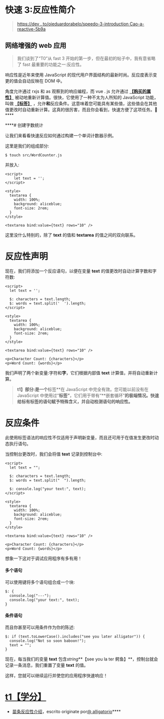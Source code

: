 # 快速 3:反应性简介

> [https://dev . to/oieduardorabelo/speedo-3-introduction Cao-a-reactive-5b9a](https://dev.to/oieduardorabelo/svelte-3-introducao-a-reatividade-5b9a)

## [](#aplicativos-web-aprimorados-ciberneticamente)网络增强的 web 应用

> 我们谈到了“T0”从 fast 3 开始的第一步，但在最初的帖子中，我有意省略了 fast 最重要的功能之一:反应性。

响应性是近年来使用 JavaScript 的现代用户界面结构的最新时尚。反应度表示变更的值会自动反映在 DOM 中。

角度允许通过 rxjs 和 as 观察到的响应编程，而 vue . js 允许通过 [**【购买的属性】**](https://alligator.io/vuejs/computed-properties) 被动地重新计算值。很快，它使用了一种不太为人所知的 JavaScript 功能，叫做 [**【标签】**](https://developer.mozilla.org/en-US/docs/Web/JavaScript/Reference/Statements/label) ，允许**和**反应条件。这意味着您可能具有某些值，这些值会在其他值更改时自动重新计算。这真的很厉害，而且你会看到，快速方便了这项任务。🥧****

 ****# [](#criando-um-contador-de-palavras)创建字数统计

让我们来看看快速反应如何通过构建一个单词计数器示例。

这里是我们的组成部分:

```
$ touch src/WordCounter.js 
```

并放入:

```
<script>
    let text = '';
</script>

<style>
  textarea {
    width: 100%;
    background: aliceblue;
    font-size: 2rem;
  }
</style>

<textarea bind:value={text} rows="10" /> 
```

这里没什么特别的，除了 **text** 的值和 **textarea** 的值之间的双向联系。

# [](#declara%C3%A7%C3%B5es-reativas)反应性声明

现在，我们将添加一个反应语句，以便在变量 **text** 的值更改时自动计算字数和字符数:

```
<script>
  let text = '';

  $: characters = text.length;
  $: words = text.split('  ').length;
</script>

<style>
  textarea {
    width: 100%;
    background: aliceblue;
    font-size: 2rem;
  }
</style>

<textarea bind:value={text} rows="10" />

<p>Character Count: {characters}</p>
<p>Word Count: {words}</p> 
```

我们声明了两个新变量:字符和**字**，它们根据内部值 **text** 计算值，并将自动重新计算。

> **t1】部分:是一个**标签**在 JavaScript 中完全有效。您可能以前没有在 JavaScript 中使用过“**标签”**，它们用于带有“**嵌套循环”**的极端情况。快速给标有标签的语句赋予特殊含义，并自动检测语句的响应性。**

# [](#condi%C3%A7%C3%B5es-reativas)反应条件

此使用标签语法的响应性不仅适用于声明新变量，而且还可用于在值发生更改时动态执行语句。

当控制台更改时，我们会将值 **text** 记录到控制台中:

```
<script>
  let text = "";

  $: characters = text.length;
  $: words = text.split("  ").length;

  $: console.log("your text:", text);
</script>

<style>
  textarea {
    width: 100%;
    background: aliceblue;
    font-size: 2rem;
  }
</style>

<textarea bind:value={text} rows="10" />

<p>Character Count: {characters}</p>
<p>Word Count: {words}</p> 
```

想象一下这对于调试应用程序有多有用！

#### [](#m%C3%BAltiplas-declara%C3%A7%C3%B5es)多个语句

可以使用键将多个语句组合成一个块:

```
$: {
  console.log("---");
  console.log("your text:", text);
} 
```

#### [](#declara%C3%A7%C3%B5es-condicionais)条件语句

而且你甚至可以用条件作为你的陈述:

```
$: if (text.toLowerCase().includes("see you later alligator")) {
  console.log("Not so soon baboon!");
  text = "";
} 
```

现在，每当我们的变量 **text** 包含*string***【see you la ter 鳄鱼】**，控制台就会记录一条消息，我们重置了变量 **text** 的值。

这样，您就可以继续运行并使您的应用程序快速响应！

# [t1【学分】](#cr%C3%A9ditos-%EF%B8%8F)

*   [苗条反应性介绍](https://alligator.io/svelte/reactivity-intro)，escrito originate por[@ alligatorio](https://mobile.twitter.com/alligatorio)****